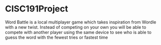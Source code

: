 # CISC191Project
Word Battle is a local multiplayer game which takes inspiration from Wordle with a new twist. Instead of competing on your own you will be able to compete with another player using the same device to see who is able to guess the word with the fewest tries or fastest time
